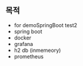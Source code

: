## 목적
* for demoSpringBoot test2
 * spring boot
 * docker
 * grafana
 * h2 db (inmemeory)
 * prometheus
